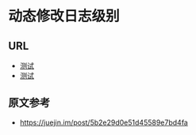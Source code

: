 # 动态修改日志级别

## URL
- [测试](http://localhost:9080/api/log/test)
- [测试](http://localhost:9080/api/log/tag/test)

## 原文参考
- https://juejin.im/post/5b2e29d0e51d45589e7bd4fa